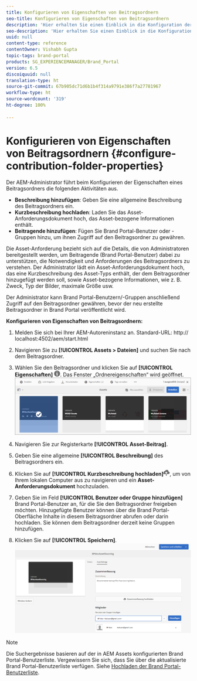```yaml
---
title: Konfigurieren von Eigenschaften von Beitragsordnern
seo-title: Konfigurieren von Eigenschaften von Beitragsordnern
description: 'Hier erhalten Sie einen Einblick in die Konfiguration der Eigenschaften eines Beitragsordners in AEM Assets. '
seo-description: 'Hier erhalten Sie einen Einblick in die Konfiguration der Eigenschaften eines Beitragsordners in AEM Assets. '
uuid: null
content-type: reference
contentOwner: Vishabh Gupta
topic-tags: brand-portal
products: SG_EXPERIENCEMANAGER/Brand_Portal
version: 6.5
discoiquuid: null
translation-type: ht
source-git-commit: 67b905dc71d6b1b4f314a9791e386f7a27781967
workflow-type: ht
source-wordcount: '319'
ht-degree: 100%

---
```



# Konfigurieren von Eigenschaften von Beitragsordnern {#configure-contribution-folder-properties}

Der AEM-Administrator führt beim Konfigurieren der Eigenschaften eines Beitragsordners die folgenden Aktivitäten aus.

* **Beschreibung hinzufügen**: Geben Sie eine allgemeine Beschreibung des Beitragsordners ein.
* **Kurzbeschreibung hochladen**: Laden Sie das Asset-Anforderungsdokument hoch, das Asset-bezogene Informationen enthält.
* **Beitragende hinzufügen**: Fügen Sie Brand Portal-Benutzer oder -Gruppen hinzu, um ihnen Zugriff auf den Beitragsordner zu gewähren.

Die Asset-Anforderung bezieht sich auf die Details, die von Administratoren bereitgestellt werden, um Beitragende (Brand Portal-Benutzer) dabei zu unterstützen, die Notwendigkeit und Anforderungen des Beitragsordners zu verstehen. Der Administrator lädt ein Asset-Anforderungsdokument hoch, das eine Kurzbeschreibung des Asset-Typs enthält, der dem Beitragsordner hinzugefügt werden soll, sowie Asset-bezogene Informationen, wie z. B. Zweck, Typ der Bilder, maximale Größe usw.

Der Administrator kann Brand Portal-Benutzern/-Gruppen anschließend Zugriff auf den Beitragsordner gewähren, bevor der neu erstellte Beitragsordner in Brand Portal veröffentlicht wird.

**Konfigurieren von Eigenschaften von Beitragsordnern:**
1. Melden Sie sich bei Ihrer AEM-Autoreninstanz an.
Standard-URL: http:// localhost:4502/aem/start.html
1. Navigieren Sie zu **[!UICONTROL Assets > Dateien]** und suchen Sie nach dem Beitragsordner.
1. Wählen Sie den Beitragsordner und klicken Sie auf **[!UICONTROL Eigenschaften]** ![](assets/properties.png). Das Fenster „Ordnereigenschaften“ wird geöffnet.
   ![](assets/contribution-folder-property1.png)
1. Navigieren Sie zur Registerkarte **[!UICONTROL Asset-Beitrag]**.
1. Geben Sie eine allgemeine **[!UICONTROL Beschreibung]** des Beitragsordners ein.
1. Klicken Sie auf **[!UICONTROL Kurzbeschreibung hochladen]**![](assets/upload.png), um von Ihrem lokalen Computer aus zu navigieren und ein **Asset-Anforderungsdokument** hochzuladen.
1. Geben Sie im Feld **[!UICONTROL Benutzer oder Gruppe hinzufügen]** Brand Portal-Benutzer an, für die Sie den Beitragsordner freigeben möchten. Hinzugefügte Benutzer können über die Brand Portal-Oberfläche Inhalte in diesem Beitragsordner abrufen oder darin hochladen. Sie können dem Beitragsordner derzeit keine Gruppen hinzufügen.

1. Klicken Sie auf **[!UICONTROL Speichern]**.
   ![](assets/contribution-folder-property2.png)

>[!NOTE]
>
>Die Suchergebnisse basieren auf der in AEM Assets konfigurierten Brand Portal-Benutzerliste. Vergewissern Sie sich, dass Sie über die aktualisierte Brand Portal-Benutzerliste verfügen. Siehe [Hochladen der Brand Portal-Benutzerliste](brand-portal-configure-asset-sourcing.md).

